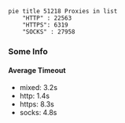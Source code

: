 
```mermaid
pie title 51218 Proxies in list
    "HTTP" : 22563
    "HTTPS": 6319
    "SOCKS" : 27958
```

### Some Info
#### Average Timeout

- mixed: 3.2s
- http: 1.4s
- https: 8.3s
- socks: 4.8s